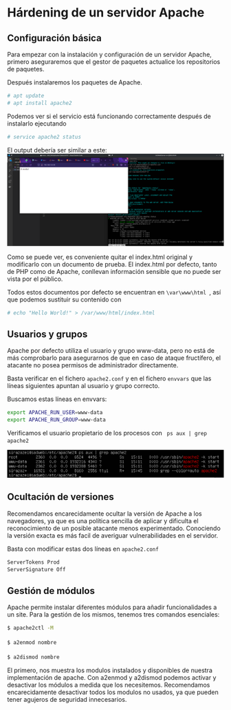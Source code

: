 # Hárdening de un servidor Apache
## Configuración básica
Para empezar con la instalación y configuración de un servidor Apache, primero aseguraremos que el gestor de paquetes actualice los repositorios de paquetes.

Después instalaremos los paquetes de Apache.
```bash
# apt update
# apt install apache2
```
Podemos ver si el servicio está funcionando correctamente después de instalarlo ejecutando
```bash
# service apache2 status
```
El output debería ser similar a este:
![Estado del servicio](Apache2/Imagenes/itworks!.png)

Como se puede ver, es conveniente quitar el index.html original y modificarlo con un documento de prueba. El index.html por defecto, tanto de PHP como de Apache, conllevan información sensible que no puede ser vista por el público.

Todos estos documentos por defecto se encuentran en 
```\var\www\html ```, así que podemos sustituir su contenido con

```bash
# echo "Hello World!" > /var/www/html/index.html
```
## Usuarios y grupos

Apache por defecto utiliza el usuario y grupo www-data, pero no está de más comprobarlo para asegurarnos de que en caso de ataque fructífero, el atacante no posea permisos de administrador directamente.

Basta verificar en el fichero ``` apache2.conf ``` y en el fichero ```envvars``` que las líneas siguientes apuntan al usuario y grupo correcto.

Buscamos estas líneas en envvars:
```bash
export APACHE_RUN_USER=www-data
export APACHE_RUN_GROUP=www-data
```

Verificamos el usuario propietario de los procesos con ``` ps aux | grep apache2```

![Autoría de los procesos](Apache2/Imagenes/Exercici.png)

## Ocultación de versiones

Recomendamos encarecidamente ocultar la versión de Apache a los navegadores, ya que es una política sencilla de aplicar y dificulta el reconocimiento de un posible atacante menos experimentado. Conociendo la versión exacta es más facil de averiguar vulnerabilidades en el servidor.

Basta con modificar estas dos líneas en ```apache2.conf```

```bash
ServerTokens Prod
ServerSignature Off
```

## Gestión de módulos

Apache permite instalar diferentes módulos para añadir funcionalidades a un site. Para la gestión de los mismos, tenemos tres comandos esenciales:

```bash
$ apache2ctl -M

$ a2enmod nombre

$ a2dismod nombre
```
El primero, nos muestra los modulos instalados y disponibles de nuestra implementación de apache. Con a2enmod y a2dismod podemos activar y desactivar los módulos a medida que los necesitemos. Recomendamos encarecidamente desactivar todos los modulos no usados, ya que pueden tener agujeros de seguridad innecesarios.